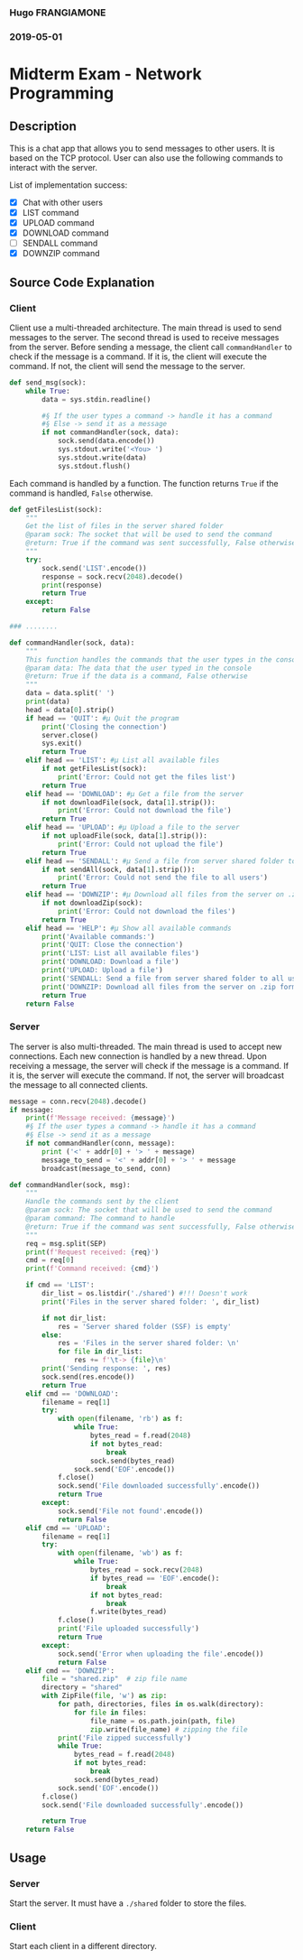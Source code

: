 ### Hugo FRANGIAMONE
### 2019-05-01
# Midterm Exam - Network Programming
## Description
This is a chat app that allows you to send messages to other users. It is based on the TCP protocol. User can also use the following commands to interact with the server. 

List of implementation success:
- [x] Chat with other users
- [x] LIST command
- [x] UPLOAD command
- [x] DOWNLOAD command
- [ ] SENDALL command
- [x] DOWNZIP command

## Source Code Explanation
### Client
Client use a multi-threaded architecture. The main thread is used to send messages to the server. The second thread is used to receive messages from the server. Before sending a message, the client call `commandHandler` to check if the message is a command. If it is, the client will execute the command. If not, the client will send the message to the server. 
```python
def send_msg(sock):
    while True:
        data = sys.stdin.readline()

        #§ If the user types a command -> handle it has a command
        #§ Else -> send it as a message
        if not commandHandler(sock, data):
            sock.send(data.encode())
            sys.stdout.write('<You> ')
            sys.stdout.write(data)
            sys.stdout.flush()
```
Each command is handled by a function. The function returns `True` if the command is handled, `False` otherwise. 
```python
def getFilesList(sock):
    """
    Get the list of files in the server shared folder
    @param sock: The socket that will be used to send the command
    @return: True if the command was sent successfully, False otherwise
    """
    try:
        sock.send('LIST'.encode())
        response = sock.recv(2048).decode()
        print(response)
        return True
    except:
        return False

### ........

def commandHandler(sock, data):
    """
    This function handles the commands that the user types in the console
    @param data: The data that the user typed in the console
    @return: True if the data is a command, False otherwise
    """
    data = data.split(' ')
    print(data)
    head = data[0].strip()
    if head == 'QUIT': #µ Quit the program
        print('Closing the connection')
        server.close()
        sys.exit()
        return True
    elif head == 'LIST': #µ List all available files
        if not getFilesList(sock):
            print('Error: Could not get the files list')
        return True
    elif head == 'DOWNLOAD': #µ Get a file from the server
        if not downloadFile(sock, data[1].strip()):
            print('Error: Could not download the file')
        return True
    elif head == 'UPLOAD': #µ Upload a file to the server
        if not uploadFile(sock, data[1].strip()):
            print('Error: Could not upload the file')
        return True
    elif head == 'SENDALL': #µ Send a file from server shared folder to all users
        if not sendAll(sock, data[1].strip()):
            print('Error: Could not send the file to all users')
        return True
    elif head == 'DOWNZIP': #µ Download all files from the server on .zip format
        if not downloadZip(sock):
            print('Error: Could not download the files')
        return True
    elif head == 'HELP': #µ Show all available commands
        print('Available commands:')
        print('QUIT: Close the connection')
        print('LIST: List all available files')
        print('DOWNLOAD: Download a file')
        print('UPLOAD: Upload a file')
        print('SENDALL: Send a file from server shared folder to all users')
        print('DOWNZIP: Download all files from the server on .zip format')
        return True
    return False
```
### Server
The server is also multi-threaded. The main thread is used to accept new connections. Each new connection is handled by a new thread. 
Upon receiving a message, the server will check if the message is a command. If it is, the server will execute the command. If not, the server will broadcast the message to all connected clients. 
```python
message = conn.recv(2048).decode()
if message:
    print(f'Message received: {message}')
    #§ If the user types a command -> handle it has a command
    #§ Else -> send it as a message
    if not commandHandler(conn, message):
        print ('<' + addr[0] + '> ' + message)
        message_to_send = '<' + addr[0] + '> ' + message
        broadcast(message_to_send, conn)
```
```python
def commandHandler(sock, msg):
	"""
	Handle the commands sent by the client
	@param sock: The socket that will be used to send the command
	@param command: The command to handle
	@return: True if the command was sent successfully, False otherwise
	"""
	req = msg.split(SEP)
	print(f'Request received: {req}')
	cmd = req[0]
	print(f'Command received: {cmd}')

	if cmd == 'LIST':
		dir_list = os.listdir('./shared') #!!! Doesn't work
		print('Files in the server shared folder: ', dir_list)

		if not dir_list:
			res = 'Server shared folder (SSF) is empty'
		else:
			res = 'Files in the server shared folder: \n'
			for file in dir_list:
				res += f'\t-> {file}\n'
		print('Sending response: ', res)
		sock.send(res.encode())
		return True
	elif cmd == 'DOWNLOAD':
		filename = req[1]
		try:
			with open(filename, 'rb') as f:
				while True:
					bytes_read = f.read(2048)
					if not bytes_read:
						break
					sock.send(bytes_read)
				sock.send('EOF'.encode())
			f.close()
			sock.send('File downloaded successfully'.encode())
			return True
		except:
			sock.send('File not found'.encode())
			return False
	elif cmd == 'UPLOAD':
		filename = req[1]
		try:
			with open(filename, 'wb') as f:
				while True:
					bytes_read = sock.recv(2048)
					if bytes_read == 'EOF'.encode():
						break
					if not bytes_read:
						break
					f.write(bytes_read)
			f.close()
			print('File uploaded successfully')
			return True
		except:
			sock.send('Error when uploading the file'.encode())
			return False
	elif cmd == 'DOWNZIP':
		file = "shared.zip"  # zip file name
		directory = "shared"
		with ZipFile(file, 'w') as zip:
			for path, directories, files in os.walk(directory):
				for file in files:
					file_name = os.path.join(path, file)
					zip.write(file_name) # zipping the file
			print('File zipped successfully')
			while True:
				bytes_read = f.read(2048)
				if not bytes_read:
					break
				sock.send(bytes_read)
			sock.send('EOF'.encode())
		f.close()
		sock.send('File downloaded successfully'.encode())

		return True
	return False
```
## Usage
### Server
Start the server. It must have a `./shared` folder to store the files.
### Client
Start each client in a different directory. 